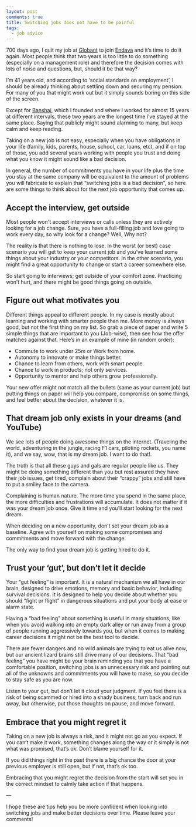 ```yaml
---
layout: post
comments: true
title: Switching jobs does not have to be painful
tags:
  - job advice  
---
```



700 days ago, I quit my job at [Globant](http://www.globant.com) to join [Endava](http://www.endava.com) and it’s time to do it again. Most people think that two years is too little to do something (especially on a management role) and therefore the decision comes with lots of noise and questions, but, should it be that way?

I’m 41 years old, and according to ‘social standards on employment’, I should be already thinking about settling down and securing my pension. For many of you that might work out but it simply sounds boring on this side of the screen.

Except for [Banshai](http://www.banshai.com), which I founded and where I worked for almost 15 years at different intervals, these two years are the longest time I’ve stayed at the same place. Saying that publicly might sound alarming to many, but keep calm and keep reading.

Taking on a new job is not easy, especially when you have obligations in your life (family, kids, parents, house, school, car, loans, etc), and if on top of those, you add several years working with people you trust and doing what you know it might sound like a bad decision.

In general, the number of commitments you have in your life plus the time you stay at the same company will be equivalent to the amount of problems you will fabricate to explain that “switching jobs is a bad decision”, so here are some things to think about for the next job opportunity that comes up.

## Accept the interview, get outside

Most people won't accept interviews or calls unless they are actively looking for a job change. Sure, you have a full-filling job and love going to work every day, so why look for a change? Well, Why not?

The reality is that there is nothing to lose. In the worst (or best) case scenario you will get to keep your current job and you’ve learned some things about your industry or your competitors. In the other scenario, you might find a great opportunity to change or start a career somewhere else.

So start going to interviews; get outside of your comfort zone.  Practicing won’t hurt, and there might be good things going on outside.

## Figure out what motivates you

Different things appeal to different people. In my case is mostly about learning and working with smarter people than me. More money is always good, but not the first thing on my list. So grab a piece of paper and write 5 simple things that are important to you (Job-wise), then see how the offer matches against that. Here’s in an example of mine (in random order):

* Commute to work under 25m or Work from home.
* Autonomy to innovate or make things better.
* Chance to learn from others, work with smart people.
* Chance to work in products; not only services.
* Opportunity to mentor and help others grow professionally.

Your new offer might not match all the bullets (same as your current job) but putting things on paper will help you compare, compromise on some things, and feel better about the decision, whatever it is.

## That dream job only exists in your dreams (and YouTube)

We see lots of people doing awesome things on the internet. (Traveling the world, adventuring in the jungle, racing F1 cars, piloting rockets, you name it), and we say, wow, that is my dream job. I want to do that!.

The truth is that all these guys and gals are regular people like us. They might be doing something different than you but rest assured they have their job issues, get tired, complain about their “crappy” jobs and still have to put a smiley face to the camera.

Complaining is human nature. The more time you spend in the same place, the more difficulties and frustrations will accumulate. It does not matter if it was your dream job once. Give it time and you’ll start looking for the next dream.

When deciding on a new opportunity, don’t set your dream job as a baseline. Agree with yourself on making some compromises and commitments and move forward with the change.

The only way to find your dream job is getting hired to do it.

## Trust your ‘gut’, but don’t let it decide

Your “gut feeling” is important. It is a natural mechanism we all have in our brain, designed to drive emotions, memory and basic behavior, including survival decisions. It is designed to help you decide about whether you should “fight or flight” in dangerous situations and put your body at ease or alarm state.

Having a “bad feeling” about something is useful in many situations, like when you avoid walking into an empty dark alley or run away from a group of people running aggressively towards you, but when it comes to making career decisions it might not be the best tool to decide.

There are fewer dangers and no wild animals are trying to eat us alive now, but our ancient lizard brains still drive many of our decisions.  That “bad feeling” you have might be your brain reminding you that you have a comfortable position, switching jobs is an unnecessary risk and pointing out all of the unknowns and commitments you will have to make, so you decide to stay safe as you are now.

Listen to your gut, but don’t let it cloud your judgment. If you feel there is a risk of being scammed or hired into a shady business, turn back and run away, but otherwise, put those thoughts on pause, and move forward.

## Embrace that you might regret it

Taking on a new job is always a risk, and it might not go as you expect. If you can’t make it work, something changes along the way or it simply is not what was promised, that’s ok. Don’t blame yourself for it.

If you did things right in the past there is a big chance the door at your previous employer is still open, but if not, that’s ok too.

Embracing that you might regret the decision from the start will set you in the correct mindset to calmly take action if that happens.

—

I hope these are tips help you be more confident when looking into switching jobs and make better decisions over time.  Please leave your comments!
